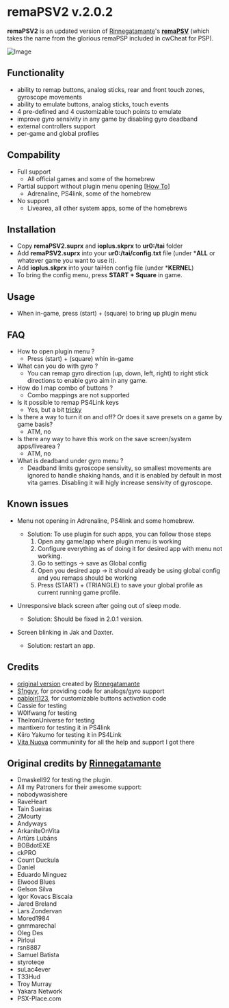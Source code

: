 # remaPSV2 v.2.0.2
**remaPSV2** is an updated version of [Rinnegatamante](https://github.com/Rinnegatamante)'s **[remaPSV](https://github.com/Rinnegatamante/remaPSV)** (which takes the name from the glorious remaPSP included in cwCheat for PSP). 

![Image](/include/screenshot.png)

## Functionality

- ability to remap buttons, analog sticks, rear and front touch zones, gyroscope movements
- ability to emulate buttons, analog sticks, touch events
- 4 pre-defined and 4 customizable touch points to emulate
- improve gyro sensivity in any game by disabling gyro deadband
- external controllers support
- per-game and global profiles

## Compability

- Full support
  - All official games and some of the homebrew
- Partial support without plugin menu opening [[How To]](https://github.com/MERLev/remaPSV2#known-issues)
  - Adrenaline, PS4link, some of the homebrew
- No support
  - Livearea, all other system apps, some of the homebrews

## Installation

- Copy **remaPSV2.suprx** and **ioplus.skprx** to **ur0:/tai** folder 
- Add **remaPSV2.suprx** into your **ur0:/tai/config.txt** file (under ***ALL** or whatever game you want to use it).
- Add **ioplus.skprx** into your taiHen config file (under ***KERNEL**)
- To bring the config menu, press **START + Square** in game.

## Usage

- When in-game, press (start) + (square) to bring up plugin menu

## FAQ

- How to open plugin menu ?
  - Press (start) + (square) whin in-game
- What can you do with gyro ?
  - You can remap gyro direction (up, down, left, right) to right stick directions to enable gyro aim in any game.
- How do I map combo of buttons ?
  - Combo mappings are not supported
- Is it possible to remap PS4Link keys
  - Yes, but a bit [tricky](https://github.com/MERLev/remaPSV2#known-issues)
- Is there a way to turn it on and off? Or does it save presets on a game by game basis?
  - ATM, no
- Is there any way to have this work on the save screen/system apps/livearea ?
  - ATM, no
- What is deadband under gyro menu ?
  - Deadband limits gyroscope sensivity, so smallest movements are ignored to handle shaking hands, and it is enabled by default in most vita games. Disabling it will higly increase sensivity of gyroscope.


## Known issues

- Menu not opening in Adrenaline, PS4link and some homebrew. 
  - Solution: To use plugin for such apps, you can follow those steps
    1. Open any game/app where plugin menu is working
    2. Configure everything as of doing it for desired app with menu not working.
    3. Go to settings -> save as Global config
    4. Open you desired app -> it should already be using global config and you remaps should be working
    5. Press (START) + (TRIANGLE) to save your global profile as current running game profile.
  
- Unresponsive black screen after going out of sleep mode. 
  - Solution: Should be fixed in 2.0.1 version.

- Screen blinking in Jak and Daxter. 
  - Solution: restart an app.

## Credits

- [original version](https://github.com/Rinnegatamante/remaPSV) created by [Rinnegatamante](https://github.com/Rinnegatamante)
- [S1ngyy](https://github.com/S1ngyy), for providing code for analogs/gyro support
- [pablojrl123](https://github.com/pablojrl123), for customizable buttons activation code
- Cassie for testing
- W0lfwang for testing
- TheIronUniverse for testing
- mantixero for testing it in PS4link
- Kiiro Yakumo for testing it in PS4Link
- [Vita Nuova](https://t.co/3Efi3PGwK5?amp=1) communinity for all the help and support I got there

## Original credits by [Rinnegatamante](https://github.com//Rinnegatamante)

- Dmaskell92 for testing the plugin.
- All my Patroners for their awesome support:
- nobodywasishere
- RaveHeart
- Tain Sueiras
- 2Mourty
- Andyways
- ArkaniteOnVita
- Artūrs Lubāns
- BOBdotEXE
- ckPRO
- Count Duckula
- Daniel
- Eduardo Minguez
- Elwood Blues
- Gelson Silva
- Igor Kovacs Biscaia
- Jared Breland
- Lars Zondervan
- Mored1984
- gnmmarechal
- Oleg Des
- Pirloui
- rsn8887
- Samuel Batista
- styroteqe
- suLac4ever
- T33Hud
- Troy Murray
- Yakara Network
- PSX-Place.com
